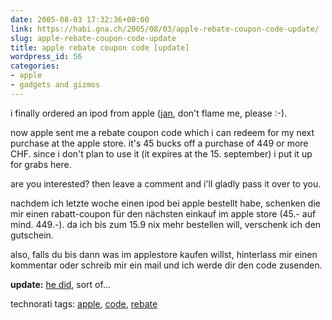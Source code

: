 ```yaml
---
date: 2005-08-03 17:32:36+00:00
link: https://habi.gna.ch/2005/08/03/apple-rebate-coupon-code-update/
slug: apple-rebate-coupon-code-update
title: apple rebate coupon code [update]
wordpress_id: 56
categories:
- apple
- gadgets and gizmos
---
```


i finally ordered an ipod from apple ([jan](https://pieceoplastic.com/), don't flame me, please :-).

now apple sent me a rebate coupon code which i can redeem for my next purchase at the apple store. it's 45 bucks off a purchase of 449 or more CHF. since i don't plan to use it (it expires at the 15. september) i put it up for grabs here.

are you interested? then leave a comment and i'll gladly pass it over to you.

nachdem ich letzte woche einen ipod bei apple bestellt habe, schenken die mir einen rabatt-coupon für den nächsten einkauf im apple store (45.- auf mind. 449.-). da ich bis zum 15.9 nix mehr bestellen will, verschenk ich den gutschein.

also, falls du bis dann was im applestore kaufen willst, hinterlass mir einen kommentar oder schreib mir ein mail und ich werde dir den code zusenden.

**update:** [he did](https://pieceoplastic.com/index.php/1963/ipodz-r-4-cnuts-xcpt-habi/), sort of...



technorati tags: [apple](http://technorati.com/tag/apple), [code](http://technorati.com/tag/code), [rebate](http://technorati.com/tag/rebate)


